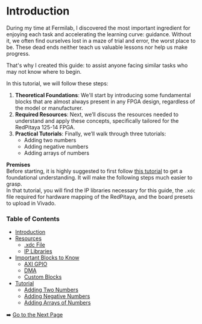 # Introduction
During my time at Fermilab, I discovered the most important ingredient for enjoying each task and accelerating the learning curve: guidance. Without it, we often find ourselves lost in a maze of trial and error, the worst place to be. These dead ends neither teach us valuable lessons nor help us make progress.

That's why I created this guide: to assist anyone facing similar tasks who may not know where to begin.

In this tutorial, we will follow these steps:

1. **Theoretical Foundations**: We'll start by introducing some fundamental blocks that are almost always present in any FPGA design, regardless of the model or manufacturer.
2. **Required Resources**: Next, we’ll discuss the resources needed to understand and apply these concepts, specifically tailored for the RedPitaya 125-14 FPGA.
3. **Practical Tutorials**: Finally, we’ll walk through three tutorials:
   - Adding two numbers
   - Adding negative numbers
   - Adding arrays of numbers

**Premises** \
Before starting, it is highly suggested to first follow [this tutorial](https://github.com/dspsandbox/FPGA-Notes-for-Scientists) to get a foundational understanding. It will make the following steps much easier to grasp.  
In that tutorial, you will find the IP libraries necessary for this guide, the `.xdc` file required for hardware mapping of the RedPitaya, and the board presets to upload in Vivado.


### Table of Contents

- [Introduction](introduction.md)
- [Resources](resources.md)
  - [.xdc File](resources.md#the-xdc-file)
  - [IP Libraries](resources.md#the-ip-libraries)
- [Important Blocks to Know](important-blocks-to-know.md)
  - [AXI GPIO](important-blocks-to-know.md#axi-gpio)
  - [DMA](important-blocks-to-know.md#dma)
  - [Custom Blocks](important-blocks-to-know.md#custom-blocks)
- [Tutorial](tutorial.md)
  - [Adding Two Numbers](wiki/tutorial.md#adding-two-numbers)
  - [Adding Negative Numbers](wiki/tutorial.md#adding-negative-numbers)
  - [Adding Arrays of Numbers](wiki/tutorial.md#adding-arrays-of-numbers)

➡️ [Go to the Next Page](wiki/resources.md)